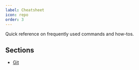 ```yaml
---
label: Cheatsheet
icon: repo
order: 3
---
```

Quick reference on frequently used commands and how-tos.

## Sections

- [Git](../cheatsheet/git.md)